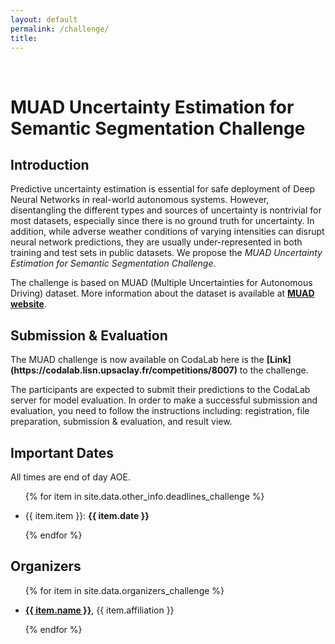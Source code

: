 ```yaml
---
layout: default
permalink: /challenge/
title: 
---
```


<br>

<h1>MUAD Uncertainty Estimation for Semantic Segmentation Challenge</h1>

<h2>Introduction</h2>

Predictive uncertainty estimation is essential for safe deployment of Deep Neural Networks in real-world autonomous systems. However, disentangling the different types and sources of uncertainty is nontrivial for most datasets, especially since there is no ground truth for uncertainty. In addition, while adverse weather conditions of varying intensities can disrupt neural network predictions, they are usually under-represented in both training and test sets in public datasets. We propose the <em>MUAD Uncertainty Estimation for Semantic Segmentation Challenge</em>.

The challenge is based on MUAD (Multiple Uncertainties for Autonomous Driving) dataset. More information about the dataset is available at <strong>[MUAD website](https://muad-dataset.github.io/)</strong>.


<h2>Submission & Evaluation</h2>
The MUAD challenge is now available on CodaLab here is the <strong>[Link](https://codalab.lisn.upsaclay.fr/competitions/8007)</strong> to the challenge.

The participants are expected to submit their predictions to the CodaLab server for model evaluation. In order to make a successful submission and evaluation, you need to follow the instructions including: registration, file preparation, submission & evaluation, and result view.


<h2>Important Dates</h2>


<p>All times are end of day AOE.</p>

<ul>

{% for item in site.data.other_info.deadlines_challenge  %}

  <li>{{ item.item }}: <strong>{{ item.date }}</strong></li>

{% endfor %}

</ul>


<h2>Organizers</h2>
<ul>

{% for item in site.data.organizers_challenge %}

  <li><a href="{{ item.url }}"><strong>{{ item.name }}</strong></a>, {{ item.affiliation }}</li>

{% endfor %}

</ul>

